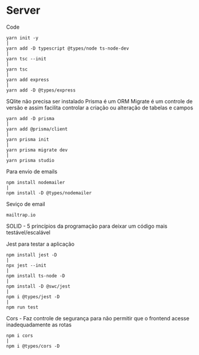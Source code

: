 # Server

Code

    yarn init -y
    |
    yarn add -D typescript @types/node ts-node-dev
    |
    yarn tsc --init
    |
    yarn tsc
    |
    yarn add express
    |
    yarn add -D @types/express

SQlite não precisa ser instalado
Prisma é um ORM 
Migrate é um controle de versão e assim facilita controlar a criação ou alteração de tabelas e campos

    yarn add -D prisma
    |
    yarn add @prisma/client
    |
    yarn prisma init
    |
    yarn prisma migrate dev
    |
    yarn prisma studio

Para envio de emails

    npm install nodemailer
    |
    npm install -D @types/nodemailer

Seviço de email

    mailtrap.io

SOLID - 5 princípios da programação para deixar um código mais testável/escalável

Jest para testar a aplicação

    npm install jest -D
    |
    npx jest --init
    |
    npm install ts-node -D
    |
    npm install -D @swc/jest
    |
    npm i @types/jest -D
    |
    npm run test

Cors - Faz controle de segurança para não permitir que o frontend acesse inadequadamente as rotas

    npm i cors
    |
    npm i @types/cors -D